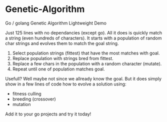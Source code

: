 # Genetic-Algorithm
Go / golang Genetic Algorithm Lightweight Demo

Just 125 lines with no dependancies (except go).
All it does is quickly match a string (even hundreds of characters).
It starts with a population of random char strings and evolves them to match the goal string.

1. Select population strings (fittest) that have the most matches with goal.
2. Replace population with strings bred from fittest.
3. Replace a few chars in the population with a random character (mutate).
4. Repeat until one of population matches goal.

Usefull? Well maybe not since we allready know the goal.
But it does simply show in a few lines of code how to evolve a solution using:
* fitness culling
* breeding (crossover)
* mutation

Add it to your go projects and try it today!
